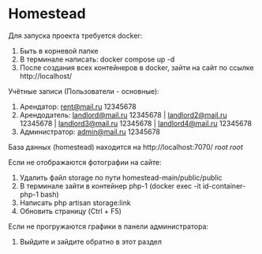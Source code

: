 # Homestead
Для запуска проекта требуется docker:
1) Быть в корневой папке
2) В терминале написать: docker compose up -d
3) После создания всех контейнеров в docker, зайти на сайт по ссылке http://localhost/

Учётные записи (Пользователи - основные):
1) Арендатор: rent@mail.ru 12345678
2) Арендодатель: landlord@mail.ru 12345678 | landlord2@mail.ru 12345678 | landlord3@mail.ru 12345678 | landlord4@mail.ru 12345678
4) Администратор: admin@mail.ru 12345678

База данных (homestead) находится на http://localhost:7070/
*root* *root*

Если не отображаются фотографии на сайте:
1) Удалить файл storage по пути homestead-main/public/public
2) В терминале зайти в контейнер php-1 (docker exec -it id-container-php-1 bash)
3) Написать php artisan storage:link
4) Обновить страницу (Ctrl + F5)

Если не прогружаются графики в панели администратора:
1) Выйдите и зайдите обратно в этот раздел
